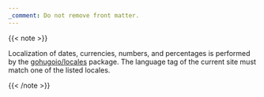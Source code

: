 ```yaml
---
_comment: Do not remove front matter.
---
```


{{< note >}}

Localization of dates, currencies, numbers, and percentages is performed by the [gohugoio/locales] package. The language tag of the current site must match one of the listed locales.

[gohugoio/locales]: https://github.com/gohugoio/locales
{{< /note >}}
